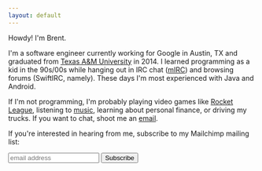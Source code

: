 ```yaml
---
layout: default
---
```


Howdy! I'm Brent.

I'm a software engineer currently working for Google in Austin, TX and
graduated from [Texas A&amp;M University](http://www.tamu.edu) in 2014. I
learned programming as a kid in the 90s/00s while hanging out in IRC chat ([mIRC](https://en.wikipedia.org/wiki/MIRC_scripting_language)) and browsing forums (SwiftIRC, namely). These days I'm most experienced with Java and Android.

If I'm not programming, I'm probably playing video games like
[Rocket League](https://rocketleague.tracker.network/profile/steam/76561198099061550),
listening to [music](https://www.last.fm/user/brentwalther), learning about
personal finance, or driving my trucks. If you want to chat, shoot me an
[email](mailto:brent@walther.io).

If you're interested in hearing from me, subscribe to my Mailchimp mailing list:

<div id="mc_embed_signup">
  <form action="https://brentwalther.us20.list-manage.com/subscribe/post?u=ed16f148131e1569d3a16bd5a&id=af448a4a3f" method="post" id="mc-embedded-subscribe-form" name="mc-embedded-subscribe-form" target="_blank" novalidate>
    <input type="email" value="" name="EMAIL" class="email" id="mce-EMAIL" placeholder="email address" required>
    <input type="hidden" name="b_ed16f148131e1569d3a16bd5a_af448a4a3f" tabindex="-1" value="">
    <button type="submit" value="Subscribe" name="subscribe" id="mc-embedded-subscribe">Subscribe</button>
  </form>
</div>
